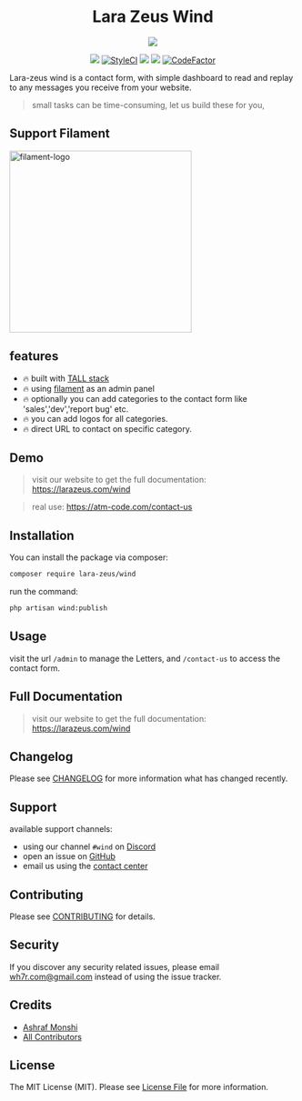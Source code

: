 <h1 align="center">Lara Zeus Wind</h1>

<p align="center">
<a href="https://larazeus.com"><img src="https://larazeus.com/images/wind-banner.png" /></a>
</p>

<p align="center">
<a href="https://packagist.org/packages/lara-zeus/wind"><img src="https://img.shields.io/packagist/v/lara-zeus/wind?style=flat-square" /></a>
<a href="https://github.styleci.io/repos/438676758?branch=main"><img src="https://github.styleci.io/repos/438676758/shield?branch=main" alt="StyleCI"></a>
<a href="https://packagist.org/packages/lara-zeus/wind"><img src="https://img.shields.io/packagist/dt/lara-zeus/wind?style=flat-square" /></a>
<a href="https://github.com/lara-zeus/wind"><img src="https://img.shields.io/github/stars/lara-zeus/wind?style=flat-square" /></a>
<a href="https://www.codefactor.io/repository/github/lara-zeus/wind"><img src="https://www.codefactor.io/repository/github/lara-zeus/wind/badge" alt="CodeFactor" /></a>
</p>

Lara-zeus wind is a contact form, with simple dashboard to read and replay to any messages you receive from your website.
>small tasks can be time-consuming, let us build these for you,

## Support Filament

<a href="https://github.com/sponsors/danharrin">
<img width="320" alt="filament-logo" src="https://filamentadmin.com/images/sponsor-banner.jpg">
</a>

## features
- 🔥 built with [TALL stack](https://tallstack.dev/)
- 🔥 using [filament](https://filamentadmin.com) as an admin panel
- 🔥 optionally you can add categories to the contact form like 'sales','dev','report bug' etc.
- 🔥 you can add logos for all categories.
- 🔥 direct URL to contact on specific category.

## Demo

> visit our website to get the full documentation: https://larazeus.com/wind

> real use: https://atm-code.com/contact-us

## Installation

You can install the package via composer:

```bash
composer require lara-zeus/wind
```

run the command:

```bash
php artisan wind:publish
```

## Usage

visit the url `/admin` to manage the Letters, and `/contact-us` to access the contact form.

## Full Documentation

> visit our website to get the full documentation: https://larazeus.com/wind

## Changelog

Please see [CHANGELOG](CHANGELOG.md) for more information what has changed recently.

## Support

available support channels:
* using our channel `#wind` on [Discord](https://filamentphp.com/discord)
* open an issue on [GitHub](https://github.com/lara-zeus/wind/issues)
* email us using the [contact center](https://atm-code.com/contact-us/lara-zeus)

## Contributing

Please see [CONTRIBUTING](CONTRIBUTING.md) for details.

## Security

If you discover any security related issues, please email wh7r.com@gmail.com instead of using the issue tracker.

## Credits

-   [Ashraf Monshi](https://github.com/atmonshi)
-   [All Contributors](../../contributors)

## License

The MIT License (MIT). Please see [License File](LICENSE.md) for more information.
